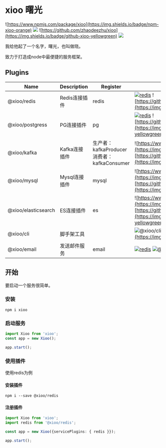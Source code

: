 # xioo 曙光

![https://www.npmjs.com/package/xioo](https://img.shields.io/badge/npm-xioo-orange) ![](https://img.shields.io/badge/version-v1.1.0-blue) ![https://github.com/zhaodeezhu/xioo](https://img.shields.io/badge/github-xioo-yellowgreen) ![](https://img.shields.io/badge/95%25-typescript-green)

我给他起了一个名字，曙光，也叫做晓。

致力于打造成node中最便捷的服务框架。

## Plugins

| Name                | Description   | Register                                         | Version                                                      |
| ------------------- | ------------- | ------------------------------------------------ | ------------------------------------------------------------ |
| @xioo/redis         | Redis连接插件 | redis                                            | [![redis](https://img.shields.io/badge/npm-v1.4.0-orange)](https://www.npmjs.com/package/@xioo/redis) ![https://github.com/zhaodeezhu/xioo/tree/master/plugins/Redis](https://img.shields.io/badge/github-%40xioo%2Fredis-yellowgreen) |
| @xioo/postgress     | PG连接插件    | pg                                               | [![redis](https://img.shields.io/badge/npm-v1.4.0-orange)](https://www.npmjs.com/package/@xioo/postgress) ![https://github.com/zhaodeezhu/xioo/tree/master/plugins/Postgress](https://img.shields.io/badge/github-%40xioo%2Fpostgress-yellowgreen) |
| @xioo/kafka         | Kafka连接插件 | 生产者：kafkaProducer<br />消费者：kafkaConsumer | ![https://www.npmjs.com/package/@xioo/kafka](https://img.shields.io/badge/npm-v1.1.0-orange) ![https://github.com/zhaodeezhu/xioo/tree/master/plugins/Kafka](https://img.shields.io/badge/github-%40xioo%2Fkafka-yellowgreen) |
| @xioo/mysql         | Mysql连接插件 | mysql                                            | ![https://www.npmjs.com/package/@xioo/mysql](https://img.shields.io/badge/npm-v1.1.0-orange) ![https://github.com/zhaodeezhu/xioo/tree/master/plugins/Mysql](https://img.shields.io/badge/github-%40xioo%2Fmysql-yellowgreen) |
| @xioo/elasticsearch | ES连接插件    | es                                               | ![https://www.npmjs.com/package/@xioo/elasticsearch](https://img.shields.io/badge/npm-v1.1.0-orange) ![https://github.com/zhaodeezhu/xioo/tree/master/plugins/ElasticSearch](https://img.shields.io/badge/github-%40xioo%2Felasticsearch-yellowgreen) |
| @xioo/cli           | 脚手架工具    |                                                  | ![[@xioo/cli](https://www.npmjs.com/package/@xioo/cli)](https://img.shields.io/badge/npm-v1.1.0-orange) ![https://github.com/zhaodeezhu/xioo/tree/master/cli](https://img.shields.io/badge/github-%40xioo%2Fcli-yellowgreen) |
| @xioo/email         | 发送邮件服务  | email                                            | [![redis](https://img.shields.io/badge/npm-v1.4.0-orange)](https://www.npmjs.com/package/@xioo/email) ![@xioo/email](https://img.shields.io/badge/github-%40xioo%2Femail-yellowgreen) |

## 开始

要启动一个服务很简单。

### 安装

```shell
npm i xioo
```

### 启动服务

```typescript
import Xioo from 'xioo';
const app = new Xioo();

app.start();
```

### 使用插件

使用redis为例

#### 安装插件

```shell
npm i --save @xioo/redis
```

#### 注册插件

```typescript
import Xioo from 'xioo';
import redis from '@xioo/redis';

const app = new Xioo({servicePlugins: { redis }});

app.start();
```

